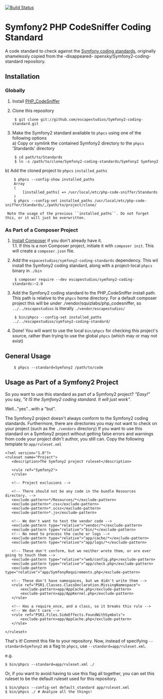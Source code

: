 [![Build Status](https://secure.travis-ci.org/escapestudios/Symfony2-coding-standard.png)](http://travis-ci.org/escapestudios/Symfony2-coding-standard)

Symfony2 PHP CodeSniffer Coding Standard
========================================

A code standard to check against the [Symfony coding standards](http://symfony.com/doc/current/contributing/code/standards.html), originally shamelessly copied from the -disappeared- opensky/Symfony2-coding-standard repository.

Installation
------------
### Globally

1. Install [PHP_CodeSniffer](https://github.com/squizlabs/PHP_CodeSniffer)

2. Clone this repository

        $ git clone git://github.com/escapestudios/Symfony2-coding-standard.git
        
3. Make the Symfony2 standard available to ``phpcs`` using one of the following options  
  a) Copy or symlink the contained Symfony2 directory to the ``phpcs`` 'Standards' directory  

        $ cd path/to/Standards
        $ ln -s /path/to/clone/Symfony2-coding-standards/Symfony2 Symfony2
        
  b) Add the cloned project to ``phpcs`` ``installed_paths``

        $ phpcs --config-show installed_paths
        Array
        (
            [installed_paths] => /usr/local/etc/php-code-sniffer/Standards
        )
        $ phpcs --config-set installed_paths /usr/local/etc/php-code-sniffer/Standards/,/path/to/project/clone/
        
     Note the usage of the previous ``installed_paths``. Do not forget this, or it will just be overwritten.

### As Part of a Composer Project


1. [Install Composer](https://getcomposer.org/doc/00-intro.md) if you don't already have it.  
1.1. If this is a non Composer project, initiate it with ``composer init``. This will create a ``composer.json`` flie. 

2. Add the ``espacestudios/symfony2-coding-standards`` dependency. This wil install the Symfony2 coding standard, along with a project-local ``phpcs`` binary in ``./bin``

        $ composer require --dev escapestudios/symfony2-coding-standards:~2.0

3. Add the Symfony2 coding standard to the PHP_CodeSniffer install path. This path is relative to the ``phpcs`` home directory. For a default composer project this will be under ./vendor/squizlabs/php_codesniffer, so ``../../escapestudios`` is literally ``./vendor/escapestudios/``

        $ bin/phpcs --config-set installed_paths ../../escapestudios/symfony2-coding-standard/

4. Done! You will want to use the local ``bin/phpcs`` for checking this project's source, rather than trying to use the global ``phpcs`` (which may or may not exist)

General Usage
-------------
        $ phpcs --standard=Symfony2 /path/to/code

Usage as Part of a Symfony2 Project
-----------------------------------
So you want to use this standard as part of a Symfony2 project? _"Easy!"_ you say, _"it IS the Symfony2 coding standard. It will just work"_.

Well..."yes"...with a "but".

The Symfony2 project doesn't always conform to the Symfony2 coding standards. Furthermore, there are directories you may not want to check on your project (such as the ``./vendors`` directory) If you want to use this standard on a Symfony2 project without getting false errors and warnings from code your project didn't author, you still can. Copy the following template to ``app/ruleset.xml``

    <?xml version="1.0"?>
    <ruleset name="Project">
       <description>The Symfony2 project ruleset</description>
    
       <rule ref="Symfony2">
       </rule>
    
       <!-- Project exclusions -->
    
       <!-- There should not be any code in the bundle Resources directory. -->
       <exclude-pattern>*/Resources/*</exclude-pattern>
       <exclude-pattern>*.css</exclude-pattern>
       <exclude-pattern>*.scss</exclude-pattern>
       <exclude-pattern>*.js</exclude-pattern>
    
       <!-- We don't want to test the vendor code -->
       <exclude-pattern type="relative">^vendor/*</exclude-pattern>
       <exclude-pattern type="relative">^bin/*</exclude-pattern>
       <!-- No need to process the cache or logs -->
       <exclude-pattern type="relative">^app/cache/*</exclude-pattern>
       <exclude-pattern type="relative">^app/logs/*</exclude-pattern>
    
       <!-- These don't conform, but we neither wrote them, or are ever going to touch them -->
       <exclude-pattern type="relative">^web/config.php</exclude-pattern>
       <exclude-pattern type="relative">^app/check.php</exclude-pattern>
       <exclude-pattern type="relative">^app/SymfonyRequirements.php</exclude-pattern>
    
       <!-- These don't have namespaces, but we didn't write them -->
       <rule ref="PSR1.Classes.ClassDeclaration.MissingNamespace">
           <exclude-pattern>app/AppCache.php</exclude-pattern>
           <exclude-pattern>app/AppKernel.php</exclude-pattern>
       </rule>
    
       <!-- Has a require_once, and a class, so it breaks this rule -->
       <!-- We don't care -->
       <rule ref="PSR1.Files.SideEffects.FoundWithSymbols">
           <exclude-pattern>app/AppCache.php</exclude-pattern>
       </rule>
    
    </ruleset>
    
That's it! Commit this file to your repository. Now, instead of specifying ``--standard=Symfony2`` as a flag to ``phpcs``, use ``--standard=app/ruleset.xml``.

e.g.

    $ bin/phpcs --standard=app/ruleset.xml ./

Or, if you want to avoid having to use this flag all together, you can set this ruleset to be the default ruleset used for this repository.

    $ bin/phpcs --config-set default_standard app/ruleset.xml
    $ bin/phpcs ./ # Analyze all the things!
